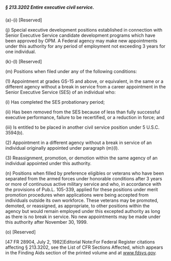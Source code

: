 ##### § 213.3202 Entire executive civil service. #####

(a)-(i) [Reserved]

(j) Special executive development positions established in connection with Senior Executive Service candidate development programs which have been approved by OPM. A Federal agency may make new appointments under this authority for any period of employment not exceeding 3 years for one individual.

(k)-(l) [Reserved]

(m) Positions when filed under any of the following conditions:

(1) Appointment at grades GS-15 and above, or equivalent, in the same or a different agency without a break in service from a career appointment in the Senior Executive Service (SES) of an individual who:

(i) Has completed the SES probationary period;

(ii) Has been removed from the SES because of less than fully successful executive performance, failure to be recertified, or a reduction in force; and

(iii) Is entitled to be placed in another civil service position under 5 U.S.C. 3594(b).

(2) Appointment in a different agency without a break in service of an individual originally appointed under paragraph (m)(l).

(3) Reassignment, promotion, or demotion within the same agency of an individual appointed under this authority.

(n) Positions when filled by preference eligibles or veterans who have been separated from the armed forces under honorable conditions after 3 years or more of continuous active military service and who, in accordance with the provisions of Pub.L. 105-339, applied for these positions under merit promotion procedures when applications were being accepted from individuals outside its own workforce. These veterans may be promoted, demoted, or reassigned, as appropriate, to other positions within the agency but would remain employed under this excepted authority as long as there is no break in service. No new appointments may be made under this authority after November 30, 1999.

(o) [Reserved]

[47 FR 28904, July 2, 1982]Editorial Note:For Federal Register citations affecting § 213.3202, see the List of CFR Sections Affected, which appears in the Finding Aids section of the printed volume and at *www.fdsys.gov.*